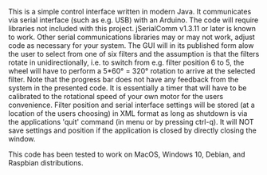 This is a simple control interface written in modern Java. It communicates via serial interface (such as e.g. USB) with an Arduino.
The code will require libraries not included with this project. jSerialComm v1.3.11 or later is known to work. Other serial communications libraries
may or may not work, adjust code as necessary for your system.
The GUI will in its published form alow the user to select from one of six filters and the assumption is that the filters rotate in unidirectionally,
i.e. to switch from e.g. filter position 6 to 5, the wheel will have to perform a 5*60° = 320° rotation to arrive at the selected filter.
Note that the progress bar does not have any feedback from the system in the presented code. It is essentially a timer that will have to be calibrated
to the rotational speed of your own motor for the users convenience.
Filter position and serial interface settings will be stored (at a location of the users choosing) in XML format as long as shutdown is via the applications 
'quit' command (in menu or by pressing ctrl-q). It will NOT save settings and position if the application is closed by directly closing the window.

This code has been tested to work on MacOS, Windows 10, Debian, and Raspbian distributions.
